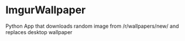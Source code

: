 # ImgurWallpaper
Python App that downloads random image from /r/wallpapers/new/ and replaces desktop wallpaper
